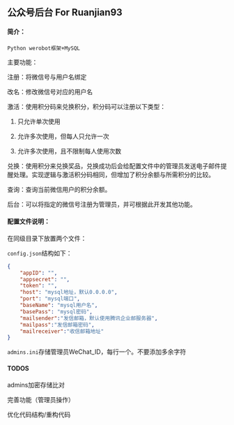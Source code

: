 ## 公众号后台 For Ruanjian93

#### 简介：

```Python werobot框架+MySQL```

主要功能：

注册：将微信号与用户名绑定

改名：修改微信号对应的用户名

激活：使用积分码来兑换积分，积分码可以注册以下类型：

1. 只允许单次使用

2. 允许多次使用，但每人只允许一次

3. 允许多次使用，且不限制每人使用次数

兑换：使用积分来兑换奖品，兑换成功后会给配置文件中的管理员发送电子邮件提醒处理。实现逻辑与激活积分码相同，但增加了积分余额与所需积分的比较。

查询：查询当前微信用户的积分余额。

后台：可以将指定的微信号注册为管理员，并可根据此开发其他功能。

#### 配置文件说明：

在同级目录下放置两个文件：

```config.json```结构如下：

```json
{
    "appID": "",
    "appsecret": "",
    "token": "",
    "host": "mysql地址，默认0.0.0.0",
    "port": "mysql端口",
    "baseName": "mysql用户名",
    "basePass": "mysql密码",
    "mailsender":"发信邮箱，默认使用腾讯企业邮服务器",
    "mailpass":"发信邮箱密码",
    "mailreceiver":"收信邮箱地址"
}
```



```admins.ini```存储管理员WeChat_ID，每行一个。不要添加多余字符

#### TODOS

admins加密存储比对

完善功能（管理员操作）

优化代码结构/重构代码